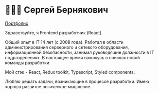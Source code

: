 # 👨🏻‍💻 Сергей Бернякович

 [Портфолио](https://webern.kz/)

Здравствуйте, я Frontend разработчик (React).

Общий опыт в IT 14 лет (с 2008 года). Работал в области администрирования серверного и сетевого оборудования, информационной безопасности, занимал руководящие должности в IT подразделениях. В настоящее время нахожусь в поисках новой команды разработки.

Мой стэк - React, Redux toolkit, Typescript, Styled components.

Люблю решать задачи, возникающие в процессе разработки. Имею хорошо развитое логическое мышление.


